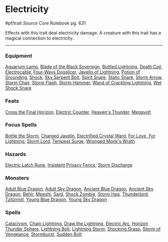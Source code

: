 
# Electricity
#pf/trait
*Source* Core Rulebook pg. 631

Effects with this trait deal electricity damage. A creature with this trait has a magical connection to electricity.

---

### Equipment
[Aquarium Lamp](Aquarium%20Lamp), [Blade of the Black Sovereign](Blade%20of%20the%20Black%20Sovereign), [Bottled Lightning](Bottled%20Lightning), [Death Coil](Death%20Coil), [Electrocable](Electrocable), [Four-Ways Dogslicer](Four-Ways%20Dogslicer), [Javelin of Lightning](Javelin%20of%20Lightning), [Potion of Grounding](Potion%20of%20Grounding), [Shock](../Items/Runes/Weapon%20Property%20Runes/Shock.md), [Sky Serpent Bolt](Sky%20Serpent%20Bolt), [Spirit Snare](Spirit%20Snare), [Static Snare](Static%20Snare), [Storm Arrow](Storm%20Arrow), [Storm Chair](Storm%20Chair), [Storm Flash](Storm%20Flash), [Storm Hammer](Storm%20Hammer), [Wand of Crackling Lightning](Wand%20of%20Crackling%20Lightning), [Wet Shock Snare](Wet%20Shock%20Snare)

### Feats
[Cross the Final Horizon](Cross%20the%20Final%20Horizon), [Electric Counter](Electric%20Counter), [Heaven's Thunder](Heaven's%20Thunder), [Megavolt](Megavolt)

### Focus Spells
[Bottle the Storm](../Magic/Focus%20Spells/Level%204/Bottle%20the%20Storm.md), [Charged Javelin](../Magic/Focus%20Spells/Level%201/Charged%20Javelin.md), [Electrified Crystal Ward](../Magic/Focus%20Spells/Level%203/Electrified%20Crystal%20Ward.md), [For Love, For Lightning](../Magic/Focus%20Spells/Level%206/For%20Love,%20For%20Lightning.md), [Storm Lord](../Magic/Focus%20Spells/Level%209/Storm%20Lord.md), [Tempest Surge](../Magic/Focus%20Spells/Level%201/Tempest%20Surge.md), [Wronged Monk's Wrath](../Magic/Focus%20Spells/Level%205/Wronged%20Monk's%20Wrath.md)

### Hazards
[Electric Latch Rune](../Hazards/Electric%20Latch%20Rune.md), [Insistent Privacy Fence](Insistent%20Privacy%20Fence), [Storm Discharge](Storm%20Discharge)

### Monsters
[Adult Blue Dragon](Adult%20Blue%20Dragon), [Adult Sky Dragon](Adult%20Sky%20Dragon), [Ancient Blue Dragon](Ancient%20Blue%20Dragon), [Ancient Sky Dragon](Ancient%20Sky%20Dragon), [Behir](Behir), [Mpeshi](Mpeshi), [Sard](Sard), [Shock Zombie](Shock%20Zombie), [Storm Hag](Storm%20Hag), [Thunderbird](Thunderbird), [Tzitzimitl](Tzitzimitl), [Young Blue Dragon](Young%20Blue%20Dragon), [Young Sky Dragon](Young%20Sky%20Dragon)

### Spells
[Cataclysm](../Magic/Spells/Level%2010/Cataclysm.md), [Chain Lightning](../Magic/Spells/Level%206/Chain%20Lightning.md), [Draw the Lightning](../Magic/Spells/Level%204/Draw%20the%20Lightning.md), [Electric Arc](../Magic/Spells/Cantrips/Electric%20Arc.md), [Horizon Thunder Sphere](../Magic/Spells/Level%201/Horizon%20Thunder%20Sphere.md), [Lightning Bolt](../Magic/Spells/Level%203/Lightning%20Bolt.md), [Lightning Storm](../Magic/Spells/Level%205/Lightning%20Storm.md), [Shocking Grasp](../Magic/Spells/Level%201/Shocking%20Grasp.md), [Storm of Vengeance](../Magic/Spells/Level%209/Storm%20of%20Vengeance.md), [Stormburst](../Magic/Spells/Level%205/Stormburst.md), [Sudden Bolt](../Magic/Spells/Level%202/Sudden%20Bolt.md)